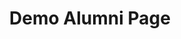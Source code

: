 ---
title: Demo Alumni Page
type: demo_page
url: /prototypes/demo/alumni
content_blocks:
  - _bookshop_name: section/hero
    background_image:
      image: /uploads/fall-for-wvu.jpg
      alt:
    heading: Lorem Ipsum Dolor Sit Amet
    lead: Consectetur adipiscing elit, sed do eiusmod tempor incididunt ut labore et dolore magna aliqua.
    body:
    ctas:
      - text: Call to Action
        associate_link:
        external_link:
    config:
      is_main: false
      id: hero
      aria_labelledby: hero-1-label
    layout:
      justify_content: justify-content-start
      cols: col-xl-10
      padding: py-9
      thick_border: false
      ctas: buttons
      show_number: false
    styles:
      section: bg-wvu-blue text-white
      blend_mode: wvu-bg-blend-mode-lighten
      content_container: normal
      heading: display-2 oliviar-black text-wvu-gold
      lead: lead oliviar-thin
      body:
      buttons: btn-primary
      first_button:
      list: wvu-ul-chevrons
  - _bookshop_name: section/icon-bar
    text: Hello, world!
  - _bookshop_name: section/columns
    columns:
      - column_blocks:
          - _bookshop_name: column/hero
            background_image:
              image: /uploads/fall-for-wvu.jpg
              alt:
            heading: Lorem Ipsum Dolor Sit Amet
            lead: Consectetur adipiscing elit, sed do eiusmod tempor incididunt ut labore et dolore magna aliqua.
            body:
            ctas:
              - text: Call to Action
                associate_link:
                external_link:
            config:
              is_main: false
              id: hero
              aria_labelledby: hero-1-label
            layout:
              justify_content: justify-content-start
              cols: col-xl-10
              padding: py-6
              thick_border: false
              ctas: buttons
              show_number: false
            styles:
              section: bg-wvu-blue text-white
              blend_mode: wvu-bg-blend-mode-lighten
              content_container: normal
              heading: h1 oliviar-black text-wvu-gold
              lead: lead oliviar-thin
              body:
              buttons: btn-primary
              first_button:
              list: wvu-ul-chevrons
        layout:
          column_widths:
            sm: col
      - column_blocks:
          - _bookshop_name: column/hero
            background_image:
              image: /uploads/fall-for-wvu.jpg
              alt:
            heading: Lorem Ipsum Dolor Sit Amet
            lead: Consectetur adipiscing elit, sed do eiusmod tempor incididunt ut labore et dolore magna aliqua.
            body:
            ctas:
              - text: Call to Action
                associate_link:
                external_link:
            config:
              is_main: false
              id: hero
              aria_labelledby: hero-1-label
            layout:
              justify_content: justify-content-start
              cols: col-xl-10
              padding: py-6
              thick_border: false
              ctas: buttons
              show_number: false
            styles:
              section: bg-wvu-blue text-white
              blend_mode: wvu-bg-blend-mode-lighten
              content_container: normal
              heading: h1 oliviar-black text-wvu-gold
              lead: lead oliviar-thin
              body:
              buttons: btn-primary
              first_button:
              list: wvu-ul-chevrons
        layout:
          column_widths:
            sm: col
    layout:
      padding: py-0
      gutters:
        sm: gx-0
  - _bookshop_name: section/page-collection
    text: We’re here to help every step of the way.
    page_collection_items:
      - page: content/accessibility/_index.md
      - page: content/cms/_index.md
      - page: content/design-system/components/_index.md
  - _bookshop_name: section/quicklinks-tabbed
    text: Hello, world!
  - _bookshop_name: section/profile
    text: Hello, world!
---